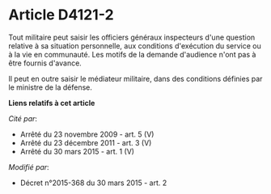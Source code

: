 # Article D4121-2

Tout militaire peut saisir les officiers généraux inspecteurs d'une question relative à sa situation personnelle, aux
conditions d'exécution du service ou à la vie en communauté. Les motifs de la demande d'audience n'ont pas à être fournis
d'avance.

Il peut en outre saisir le médiateur militaire, dans des conditions définies par le ministre de la défense.

**Liens relatifs à cet article**

_Cité par_:

  - Arrêté du 23 novembre 2009 - art. 5 (V)
  - Arrêté du 23 décembre 2011 - art. 3 (V)
  - Arrêté du 30 mars 2015 - art. 1 (V)

_Modifié par_:

  - Décret n°2015-368 du 30 mars 2015 - art. 2
